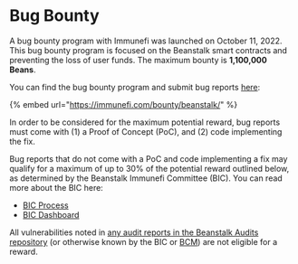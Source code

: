 # Bug Bounty

A bug bounty program with Immunefi was launched on October 11, 2022. This bug bounty program is focused on the Beanstalk smart contracts and preventing the loss of user funds. The maximum bounty is **1,100,000 Beans**.

You can find the bug bounty program and submit bug reports [here](https://immunefi.com/bounty/beanstalk):

{% embed url="https://immunefi.com/bounty/beanstalk/" %}

In order to be considered for the maximum potential reward, bug reports must come with (1) a Proof of Concept (PoC), and (2) code implementing the fix.

Bug reports that do not come with a PoC and code implementing a fix may qualify for a maximum of up to 30% of the potential reward outlined below, as determined by the Beanstalk Immunefi Committee (BIC). You can read more about the BIC here:

* [BIC Process](../governance/beanstalk/bic-process.md)
* [BIC Dashboard](../governance/beanstalk/bicm-dashboard.md)

All vulnerabilities noted in [any audit reports in the Beanstalk Audits repository](https://github.com/BeanstalkFarms/Beanstalk-Audits) (or otherwise known by the BIC or [BCM](../governance/beanstalk/bcm-process.md)) are not eligible for a reward.
